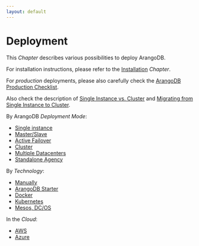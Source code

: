 ```yaml
---
layout: default
---
```

Deployment
==========

This _Chapter_ describes various possibilities to deploy ArangoDB.

For installation instructions, please refer to the [Installation](installation-readme.html) _Chapter_.

For _production_ deployments, please also carefully check the
[ArangoDB Production Checklist](deployment-production-checklist.html).

Also check the description of
[Single Instance vs. Cluster](architecture-single-instance-vs-cluster.html) and
[Migrating from Single Instance to Cluster](deployment-migrating-single-instance-cluster.html).

By ArangoDB _Deployment Mode_:

- [Single instance](deployment-single-instance-readme.html)
- [Master/Slave](deployment-master-slave-readme.html)
- [Active Failover](deployment-active-failover-readme.html)
- [Cluster](deployment-cluster-readme.html)
- [Multiple Datacenters](deployment-dc2dc-readme.html) 
- [Standalone Agency](deployment-standalone-agency-readme.html) 

By _Technology_:

- [Manually](deployment-manually-readme.html)
- [ArangoDB Starter](deployment-arango-db-starter-readme.html)
- [Docker](deployment-docker-readme.html)
- [Kubernetes](deployment-kubernetes-readme.html)
- [Mesos, DC/OS](deployment-dcos-readme.html)

In the _Cloud_:

- [AWS](deployment-cloud-aws.html)
- [Azure](deployment-cloud-azure.html)
